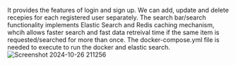 It provides the features of login and sign up. We can add, update and delete recepies for each registered user separately. The search bar/search functionality implements Elastic Search and Redis caching mechanism, whcih allows faster search and fast data retreival time if the same item is requested/searched for more than once. The docker-compose.yml file is needed to execute to run the docker and elastic search.
![Screenshot 2024-10-26 211256](https://github.com/user-attachments/assets/44356d2b-9e9a-4cc8-94ee-743f4f367faa)
